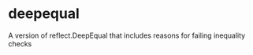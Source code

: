 deepequal
=========

A version of reflect.DeepEqual that includes reasons for failing inequality checks
